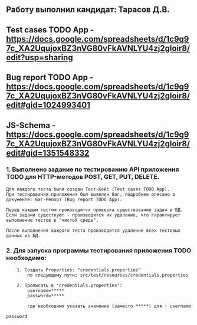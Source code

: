 ## Работу выполнил кандидат: Тарасов Д.В.

## Test cases TODO App - https://docs.google.com/spreadsheets/d/1c9q97c_XA2UqujoxBZ3nVG80vFkAVNLYU4zj2gloir8/edit?usp=sharing

## Bug report TODO App - https://docs.google.com/spreadsheets/d/1c9q97c_XA2UqujoxBZ3nVG80vFkAVNLYU4zj2gloir8/edit#gid=1024993401

## JS-Schema - https://docs.google.com/spreadsheets/d/1c9q97c_XA2UqujoxBZ3nVG80vFkAVNLYU4zj2gloir8/edit#gid=1351548332



### 1. Выполнено задание по тестированию API приложения TODO для HTTP-методов POST, GET, PUT, DELETE.

    Для каждого теста были создан Тест-Кейс (Test cases TODO App).
    При тестировании приложения был выявлен баг, подробнее описано в документе: Баг-Репорт (Bug report TODO App).

    Перед каждым тестом производится проверка существования задач в БД. 
    Если задачи существуют - производится их удаление, что гарантирует выполнение тестов в "чистой среде".

    После выполнения каждого теста производится удаление всех тестовых данных из БД.

### 2. Для запуска программы тестирования приложения TODO необходимо:
        1. Создать Properties: "credentials.properties" 
            по следующему пути: src/test/resources/credentials.properties

        2. Прописать в "credentials.properties":
            username=*****
            password=*****

            где необходимо указать значение (заместо *****) для : username
                                                                    password